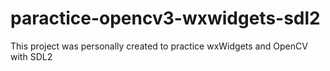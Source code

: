 # paractice-opencv3-wxwidgets-sdl2
This project was personally created to practice wxWidgets and OpenCV with SDL2

